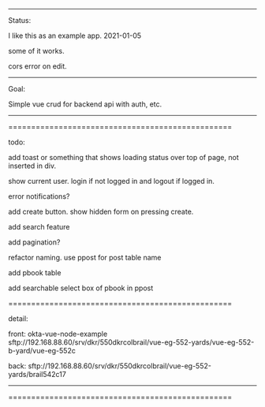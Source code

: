 _____________

Status:

I like this as an example app. 2021-01-05

some of it works.

cors error on edit.

_____________



Goal:

Simple vue crud for backend api with auth, etc.

_____________

=================================================

todo:

add toast or something that shows loading status over top of page, not inserted in div.

show current user. login if not logged in and logout if logged in.

error notifications?

add create button. show hidden form on pressing create.

add search feature

add pagination?

refactor naming. use ppost for post table name

add pbook table

add searchable select box of pbook in ppost



=================================================


detail:

front:
okta-vue-node-example
sftp://192.168.88.60/srv/dkr/550dkrcolbrail/vue-eg-552-yards/vue-eg-552-b-yard/vue-eg-552c

back:
sftp://192.168.88.60/srv/dkr/550dkrcolbrail/vue-eg-552-yards/brail542c17


_____________





=================================================
